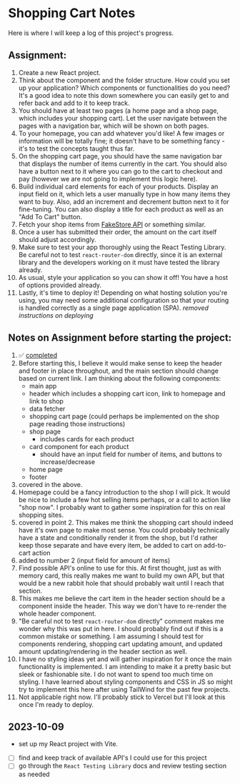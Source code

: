 # Shopping Cart Notes

Here is where I will keep a log of this project's progress. 

## Assignment:

1.  Create a new React project.
2.  Think about the component and the folder structure. How could you set up your application? Which components or functionalities do you need? It's a good idea to note this down somewhere you can easily get to and refer back and add to it to keep track.
3.  You should have at least two pages (a home page and a shop page, which includes your shopping cart). Let the user navigate between the pages with a navigation bar, which will be shown on both pages.
4.  To your homepage, you can add whatever you'd like! A few images or information will be totally fine; it doesn't have to be something fancy - it's to test the concepts taught thus far.
5.  On the shopping cart page, you should have the same navigation bar that displays the number of items currently in the cart. You should also have a button next to it where you can go to the cart to checkout and pay (however we are not going to implement this logic here).
6.  Build individual card elements for each of your products. Display an input field on it, which lets a user manually type in how many items they want to buy. Also, add an increment and decrement button next to it for fine-tuning. You can also display a title for each product as well as an "Add To Cart" button.
7.  Fetch your shop items from [FakeStore API](https://fakestoreapi.com) or something similar.
8.  Once a user has submitted their order, the amount on the cart itself should adjust accordingly.
9.  Make sure to test your app thoroughly using the React Testing Library. Be careful not to test `react-router-dom` directly, since it is an external library and the developers working on it must have tested the library already.
10. As usual, style your application so you can show it off! You have a host of options provided already.
11. Lastly, it's time to deploy it! Depending on what hosting solution you're using, you may need some additional configuration so that your routing is handled correctly as a single page application (SPA). *removed instructions on deploying*

## Notes on Assignment before starting the project:

1. ✅ [completed](#2023-10-09) 
2. Before starting this, I believe it would make sense to keep the header and footer in place throughout, and the main section should change based on current link. I am thinking about the following components:
    - main app
    - header which includes a shopping cart icon, link to homepage and link to shop 
    - data fetcher
    - shopping cart page (could perhaps be implemented on the shop page reading those instructions)
    - shop page
      - includes cards for each product
    - card component for each product
      - should have an input field for number of items, and buttons to increase/decrease
    - home page
    - footer
3. covered in the above. 
4. Homepage could be a fancy introduction to the shop I will pick. It would be nice to include a few hot selling items perhaps, or a call to action like "shop now". I probably want to gather some inspiration for this on real shopping sites. 
5. covered in point 2. This makes me think the shopping cart should indeed have it's own page to make most sense. You could probably technically have a state and conditionally render it from the shop, but I'd rather keep those separate and have every item, be added to cart on add-to-cart action
6. added to number 2 (input field for amount of items)
7. Find possible API's online to use for this. At first thought, just as with memory card, this really makes me want to build my own API, but that would be a new rabbit hole that should probably wait until I reach that section. 
8. This makes me believe the cart item in the header section should be a component inside the header. This way we don't have to re-render the whole header component. 
9. "Be careful not to test `react-router-dom` directly" comment makes me wonder why this was put in here. I should probably find out if this is a common mistake or something. I am assuming I should test for components rendering, shopping cart updating amount, and updated amount updating/rendering in the header section as well. 
10. I have no styling ideas yet and will gather inspiration for it once the main functionality is implemented. I am intending to make it a pretty basic but sleek or fashionable site. I do not want to spend too much time on styling. I have learned about styling components and CSS in JS so might try to implement this here after using TailWind for the past few projects. 
11. Not applicable right now. I'll probably stick to Vercel but I'll look at this once I'm ready to deploy. 

## 2023-10-09
- set up my React project with Vite. 
- [ ] find and keep track of available API's I could use for this project
- [ ] go through the `React Testing Library` docs and review testing section as needed